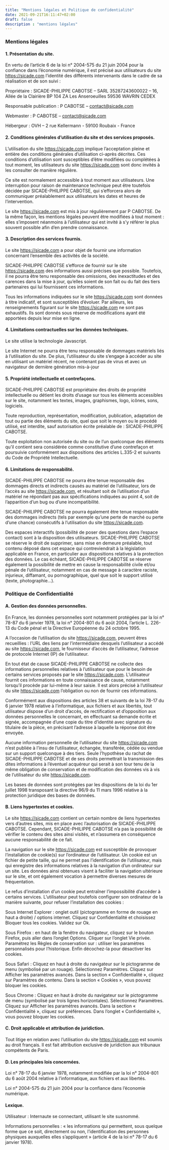 ```yaml
---
title: "Mentions légales et Politique de confidentialité"
date: 2021-09-21T16:11:47+02:00
draft: false
description : "mentions légales"
---
```


### Mentions légales

#### 1. Présentation du site.
En vertu de l’article 6 de la loi n° 2004-575 du 21 juin 2004 pour la confiance dans l’économie numérique, il est précisé aux utilisateurs du site https://sicade.com l’identité des différents intervenants dans le cadre de sa réalisation et de son suivi :

Propriétaire : SICADE-PHILIPPE CABOTSE – SARL  35287243600022 – 16, Allée de la Clairière BP 104 ZA Les Anseroeuilles 59536 WAVRIN CEDEX

Responsable publication : P CABOTSE – contact@sicade.com

Webmaster : P CABOTSE – contact@sicade.com

Hébergeur : OVH –  2 rue Kellermann - 59100 Roubaix - France

#### 2. Conditions générales d’utilisation du site et des services proposés.
L’utilisation du site https://sicade.com implique l’acceptation pleine et entière des conditions générales d’utilisation ci-après décrites. Ces conditions d’utilisation sont susceptibles d’être modifiées ou complétées à tout moment, les utilisateurs du site https://sicade.com sont donc invités à les consulter de manière régulière.

Ce site est normalement accessible à tout moment aux utilisateurs. Une interruption pour raison de maintenance technique peut être toutefois décidée par SICADE-PHILIPPE CABOTSE, qui s’efforcera alors de communiquer préalablement aux utilisateurs les dates et heures de l’intervention.

Le site https://sicade.com est mis à jour régulièrement par P CABOTSE. De la même façon, les mentions légales peuvent être modifiées à tout moment : elles s’imposent néanmoins à l’utilisateur qui est invité à s’y référer le plus souvent possible afin d’en prendre connaissance.

#### 3. Description des services fournis.
Le site https://sicade.com a pour objet de fournir une information concernant l’ensemble des activités de la société.

SICADE-PHILIPPE CABOTSE s’efforce de fournir sur le site https://sicade.com des informations aussi précises que possible. Toutefois, il ne pourra être tenu responsable des omissions, des inexactitudes et des carences dans la mise à jour, qu’elles soient de son fait ou du fait des tiers partenaires qui lui fournissent ces informations.

Tous les informations indiquées sur le site https://sicade.com sont données à titre indicatif, et sont susceptibles d’évoluer. Par ailleurs, les renseignements figurant sur le site https://sicade.com ne sont pas exhaustifs. Ils sont donnés sous réserve de modifications ayant été apportées depuis leur mise en ligne.

#### 4. Limitations contractuelles sur les données techniques.
Le site utilise la technologie Javascript.

Le site Internet ne pourra être tenu responsable de dommages matériels liés à l’utilisation du site. De plus, l’utilisateur du site s’engage à accéder au site en utilisant un matériel récent, ne contenant pas de virus et avec un navigateur de dernière génération mis-à-jour

#### 5. Propriété intellectuelle et contrefaçons.
SICADE-PHILIPPE CABOTSE est propriétaire des droits de propriété intellectuelle ou détient les droits d’usage sur tous les éléments accessibles sur le site, notamment les textes, images, graphismes, logo, icônes, sons, logiciels.

Toute reproduction, représentation, modification, publication, adaptation de tout ou partie des éléments du site, quel que soit le moyen ou le procédé utilisé, est interdite, sauf autorisation écrite préalable de : SICADE-PHILIPPE CABOTSE.

Toute exploitation non autorisée du site ou de l’un quelconque des éléments qu’il contient sera considérée comme constitutive d’une contrefaçon et poursuivie conformément aux dispositions des articles L.335-2 et suivants du Code de Propriété Intellectuelle.

#### 6. Limitations de responsabilité.
SICADE-PHILIPPE CABOTSE ne pourra être tenue responsable des dommages directs et indirects causés au matériel de l’utilisateur, lors de l’accès au site https://sicade.com, et résultant soit de l’utilisation d’un matériel ne répondant pas aux spécifications indiquées au point 4, soit de l’apparition d’un bug ou d’une incompatibilité.

SICADE-PHILIPPE CABOTSE ne pourra également être tenue responsable des dommages indirects (tels par exemple qu’une perte de marché ou perte d’une chance) consécutifs à l’utilisation du site https://sicade.com.

Des espaces interactifs (possibilité de poser des questions dans l’espace contact) sont à la disposition des utilisateurs. SICADE-PHILIPPE CABOTSE se réserve le droit de supprimer, sans mise en demeure préalable, tout contenu déposé dans cet espace qui contreviendrait à la législation applicable en France, en particulier aux dispositions relatives à la protection des données. Le cas échéant, SICADE-PHILIPPE CABOTSE se réserve également la possibilité de mettre en cause la responsabilité civile et/ou pénale de l’utilisateur, notamment en cas de message à caractère raciste, injurieux, diffamant, ou pornographique, quel que soit le support utilisé (texte, photographie…).

 

### Politique de Confidentialité

#### A. Gestion des données personnelles.
En France, les données personnelles sont notamment protégées par la loi n° 78-87 du 6 janvier 1978, la loi n° 2004-801 du 6 août 2004, l’article L. 226-13 du Code pénal et la Directive Européenne du 24 octobre 1995.

A l’occasion de l’utilisation du site https://sicade.com, peuvent êtres recueillies : l’URL des liens par l’intermédiaire desquels l’utilisateur a accédé au site https://sicade.com, le fournisseur d’accès de l’utilisateur, l’adresse de protocole Internet (IP) de l’utilisateur.

En tout état de cause SICADE-PHILIPPE CABOTSE ne collecte des informations personnelles relatives à l’utilisateur que pour le besoin de certains services proposés par le site https://sicade.com. L’utilisateur fournit ces informations en toute connaissance de cause, notamment lorsqu’il procède par lui-même à leur saisie. Il est alors précisé à l’utilisateur du site https://sicade.com l’obligation ou non de fournir ces informations.

Conformément aux dispositions des articles 38 et suivants de la loi 78-17 du 6 janvier 1978 relative à l’informatique, aux fichiers et aux libertés, tout utilisateur dispose d’un droit d’accès, de rectification et d’opposition aux données personnelles le concernant, en effectuant sa demande écrite et signée, accompagnée d’une copie du titre d’identité avec signature du titulaire de la pièce, en précisant l’adresse à laquelle la réponse doit être envoyée.

Aucune information personnelle de l’utilisateur du site https://sicade.com n’est publiée à l’insu de l’utilisateur, échangée, transférée, cédée ou vendue sur un support quelconque à des tiers. Seule l’hypothèse du rachat de SICADE-PHILIPPE CABOTSE et de ses droits permettrait la transmission des dites informations à l’éventuel acquéreur qui serait à son tour tenu de la même obligation de conservation et de modification des données vis à vis de l’utilisateur du site https://sicade.com.

Les bases de données sont protégées par les dispositions de la loi du 1er juillet 1998 transposant la directive 96/9 du 11 mars 1996 relative à la protection juridique des bases de données.

#### B. Liens hypertextes et cookies.
Le site https://sicade.com contient un certain nombre de liens hypertextes vers d’autres sites, mis en place avec l’autorisation de SICADE-PHILIPPE CABOTSE. Cependant, SICADE-PHILIPPE CABOTSE n’a pas la possibilité de vérifier le contenu des sites ainsi visités, et n’assumera en conséquence aucune responsabilité de ce fait.

La navigation sur le site https://sicade.com est susceptible de provoquer l’installation de cookie(s) sur l’ordinateur de l’utilisateur. Un cookie est un fichier de petite taille, qui ne permet pas l’identification de l’utilisateur, mais qui enregistre des informations relatives à la navigation d’un ordinateur sur un site. Les données ainsi obtenues visent à faciliter la navigation ultérieure sur le site, et ont également vocation à permettre diverses mesures de fréquentation.

Le refus d’installation d’un cookie peut entraîner l’impossibilité d’accéder à certains services. L’utilisateur peut toutefois configurer son ordinateur de la manière suivante, pour refuser l’installation des cookies :

Sous Internet Explorer : onglet outil (pictogramme en forme de rouage en haut a droite) / options internet. Cliquez sur Confidentialité et choisissez Bloquer tous les cookies. Validez sur Ok.

Sous Firefox : en haut de la fenêtre du navigateur, cliquez sur le bouton Firefox, puis aller dans l’onglet Options. Cliquer sur l’onglet Vie privée.
  Paramétrez les Règles de conservation sur :  utiliser les paramètres personnalisés pour l’historique. Enfin décochez-la pour  désactiver les cookies.

Sous Safari : Cliquez en haut à droite du navigateur sur le pictogramme de menu (symbolisé par un rouage). Sélectionnez Paramètres. Cliquez sur Afficher les paramètres avancés. Dans la section « Confidentialité », cliquez sur Paramètres de contenu. Dans la section « Cookies », vous pouvez bloquer les cookies.

Sous Chrome : Cliquez en haut à droite du navigateur sur le pictogramme de menu (symbolisé par trois lignes horizontales). Sélectionnez Paramètres. Cliquez sur Afficher les paramètres avancés. Dans la section « Confidentialité », cliquez sur préférences.  Dans l’onglet « Confidentialité », vous pouvez bloquer les cookies.

#### C. Droit applicable et attribution de juridiction.
Tout litige en relation avec l’utilisation du site https://sicade.com est soumis au droit français. Il est fait attribution exclusive de juridiction aux tribunaux compétents de Paris.

#### D. Les principales lois concernées.
Loi n° 78-17 du 6 janvier 1978, notamment modifiée par la loi n° 2004-801 du 6 août 2004 relative à l’informatique, aux fichiers et aux libertés.

Loi n° 2004-575 du 21 juin 2004 pour la confiance dans l’économie numérique.

#### Lexique.
Utilisateur : Internaute se connectant, utilisant le site susnommé.

Informations personnelles : « les informations qui permettent, sous quelque forme que ce soit, directement ou non, l’identification des personnes physiques auxquelles elles s’appliquent » (article 4 de la loi n° 78-17 du 6 janvier 1978).